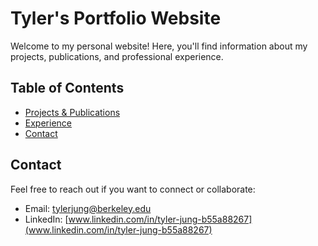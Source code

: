 # Tyler's Portfolio Website

Welcome to my personal website! Here, you'll find information about my projects, publications, and professional experience.

## Table of Contents

- [Projects & Publications](/projectspubs.html)
- [Experience](/experience.html)
- [Contact](/contact.html)

## Contact

Feel free to reach out if you want to connect or collaborate:
- Email: [tylerjung@berkeley.edu](mailto:tylerjung@berkeley.edu)
- LinkedIn: [www.linkedin.com/in/tyler-jung-b55a88267](www.linkedin.com/in/tyler-jung-b55a88267)
